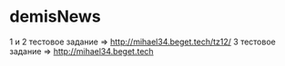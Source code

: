# demisNews
1 и 2 тестовое задание => http://mihael34.beget.tech/tz12/
3 тестовое задание => http://mihael34.beget.tech

